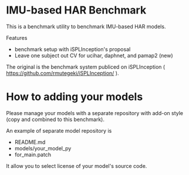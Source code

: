 # IMU-based HAR Benchmark 

This is a benchmark utility to benchmark IMU-based HAR models. 

Features
- benchmark setup with iSPLInception's proposal
- Leave one subject out CV for ucihar, daphnet, and pamap2 (new)

The original is the benchmark system publiced on iSPLInception ( https://github.com/rmutegeki/iSPLInception/ ).

# How to adding your models
Please manage your models with a separate repository with add-on style (copy and combined to this benchmark).

An example of separate model repository is 
- README.md
- models/your\_model\_py
- for\_main.patch

It allow you to select license of your model's source code.
